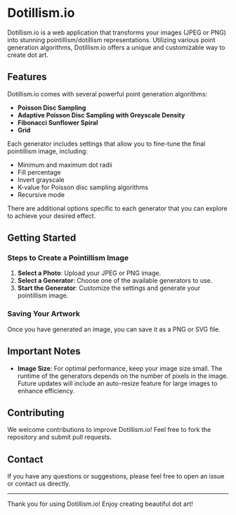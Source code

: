 # Dotillism.io

Dotillism.io is a web application that transforms your images (JPEG or PNG) into stunning pointillism/dotillism representations. Utilizing various point generation algorithms, Dotillism.io offers a unique and customizable way to create dot art.

## Features

Dotillism.io comes with several powerful point generation algorithms:

- **Poisson Disc Sampling**
- **Adaptive Poisson Disc Sampling with Greyscale Density**
- **Fibonacci Sunflower Spiral**
- **Grid**

Each generator includes settings that allow you to fine-tune the final pointillism image, including:

- Minimum and maximum dot radii
- Fill percentage
- Invert grayscale
- K-value for Poisson disc sampling algorithms
- Recursive mode

There are additional options specific to each generator that you can explore to achieve your desired effect.

## Getting Started

### Steps to Create a Pointillism Image

1. **Select a Photo**: Upload your JPEG or PNG image.
2. **Select a Generator**: Choose one of the available generators to use.
3. **Start the Generator**: Customize the settings and generate your pointillism image.

### Saving Your Artwork

Once you have generated an image, you can save it as a PNG or SVG file.

## Important Notes

- **Image Size**: For optimal performance, keep your image size small. The runtime of the generators depends on the number of pixels in the image. Future updates will include an auto-resize feature for large images to enhance efficiency.

## Contributing

We welcome contributions to improve Dotillism.io! Feel free to fork the repository and submit pull requests.

## Contact

If you have any questions or suggestions, please feel free to open an issue or contact us directly.

---

Thank you for using Dotillism.io! Enjoy creating beautiful dot art!

